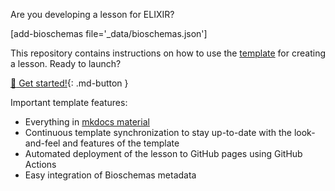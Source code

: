 
Are you developing a lesson for ELIXIR? 

[add-bioschemas file='_data/bioschemas.json']

This repository contains instructions on how to use the [template](https://github.com/elixir-europe-training/ELIXIR-lesson-template) for creating a lesson. Ready to launch?

[:rocket: Get started!](chapters/chapter_01.md){: .md-button }

Important template features:

- Everything in [mkdocs material](https://squidfunk.github.io/mkdocs-material/)
- Continuous template synchronization to stay up-to-date with the look-and-feel and features of the template
- Automated deployment of the lesson to GitHub pages using GitHub Actions
- Easy integration of Bioschemas metadata
